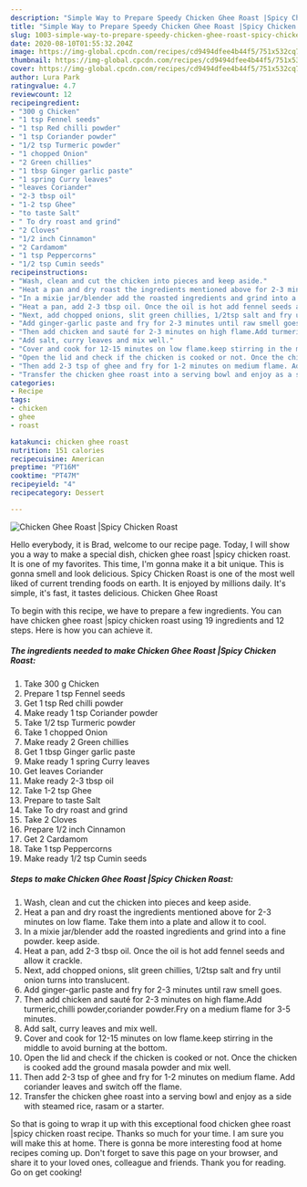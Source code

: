 ```yaml
---
description: "Simple Way to Prepare Speedy Chicken Ghee Roast |Spicy Chicken Roast"
title: "Simple Way to Prepare Speedy Chicken Ghee Roast |Spicy Chicken Roast"
slug: 1003-simple-way-to-prepare-speedy-chicken-ghee-roast-spicy-chicken-roast
date: 2020-08-10T01:55:32.204Z
image: https://img-global.cpcdn.com/recipes/cd9494dfee4b44f5/751x532cq70/chicken-ghee-roast-spicy-chicken-roast-recipe-main-photo.jpg
thumbnail: https://img-global.cpcdn.com/recipes/cd9494dfee4b44f5/751x532cq70/chicken-ghee-roast-spicy-chicken-roast-recipe-main-photo.jpg
cover: https://img-global.cpcdn.com/recipes/cd9494dfee4b44f5/751x532cq70/chicken-ghee-roast-spicy-chicken-roast-recipe-main-photo.jpg
author: Lura Park
ratingvalue: 4.7
reviewcount: 12
recipeingredient:
- "300 g Chicken"
- "1 tsp Fennel seeds"
- "1 tsp Red chilli powder"
- "1 tsp Coriander powder"
- "1/2 tsp Turmeric powder"
- "1 chopped Onion"
- "2 Green chillies"
- "1 tbsp Ginger garlic paste"
- "1 spring Curry leaves"
- "leaves Coriander"
- "2-3 tbsp oil"
- "1-2 tsp Ghee"
- "to taste Salt"
- " To dry roast and grind"
- "2 Cloves"
- "1/2 inch Cinnamon"
- "2 Cardamom"
- "1 tsp Peppercorns"
- "1/2 tsp Cumin seeds"
recipeinstructions:
- "Wash, clean and cut the chicken into pieces and keep aside."
- "Heat a pan and dry roast the ingredients mentioned above for 2-3 minutes on low flame. Take them into a plate and allow it to cool."
- "In a mixie jar/blender add the roasted ingredients and grind into a fine powder. keep aside."
- "Heat a pan, add 2-3 tbsp oil. Once the oil is hot add fennel seeds and allow it crackle."
- "Next, add chopped onions, slit green chillies, 1/2tsp salt and fry until onion turns into translucent."
- "Add ginger-garlic paste and fry for 2-3 minutes until raw smell goes."
- "Then add chicken and sauté for 2-3 minutes on high flame.Add turmeric,chilli powder,coriander powder.Fry on a medium flame for 3-5 minutes."
- "Add salt, curry leaves and mix well."
- "Cover and cook for 12-15 minutes on low flame.keep stirring in the middle to avoid burning at the bottom."
- "Open the lid and check if the chicken is cooked or not. Once the chicken is cooked add the ground masala powder and mix well."
- "Then add 2-3 tsp of ghee and fry for 1-2 minutes on medium flame. Add coriander leaves and switch off the flame."
- "Transfer the chicken ghee roast into a serving bowl and enjoy as a side with steamed rice, rasam or a starter."
categories:
- Recipe
tags:
- chicken
- ghee
- roast

katakunci: chicken ghee roast 
nutrition: 151 calories
recipecuisine: American
preptime: "PT16M"
cooktime: "PT47M"
recipeyield: "4"
recipecategory: Dessert

---
```



![Chicken Ghee Roast |Spicy Chicken Roast](https://img-global.cpcdn.com/recipes/cd9494dfee4b44f5/751x532cq70/chicken-ghee-roast-spicy-chicken-roast-recipe-main-photo.jpg)

Hello everybody, it is Brad, welcome to our recipe page. Today, I will show you a way to make a special dish, chicken ghee roast |spicy chicken roast. It is one of my favorites. This time, I'm gonna make it a bit unique. This is gonna smell and look delicious.
Spicy Chicken Roast is one of the most well liked of current trending foods on earth. It is enjoyed by millions daily. It's simple, it's fast, it tastes delicious. Chicken Ghee Roast 


To begin with this recipe, we have to prepare a few ingredients. You can have chicken ghee roast |spicy chicken roast using 19 ingredients and 12 steps. Here is how you can achieve it.

<!--inarticleads1-->

##### The ingredients needed to make Chicken Ghee Roast |Spicy Chicken Roast:

1. Take 300 g Chicken
1. Prepare 1 tsp Fennel seeds
1. Get 1 tsp Red chilli powder
1. Make ready 1 tsp Coriander powder
1. Take 1/2 tsp Turmeric powder
1. Take 1 chopped Onion
1. Make ready 2 Green chillies
1. Get 1 tbsp Ginger garlic paste
1. Make ready 1 spring Curry leaves
1. Get leaves Coriander
1. Make ready 2-3 tbsp oil
1. Take 1-2 tsp Ghee
1. Prepare to taste Salt
1. Take  To dry roast and grind
1. Take 2 Cloves
1. Prepare 1/2 inch Cinnamon
1. Get 2 Cardamom
1. Take 1 tsp Peppercorns
1. Make ready 1/2 tsp Cumin seeds




<!--inarticleads2-->

##### Steps to make Chicken Ghee Roast |Spicy Chicken Roast:

1. Wash, clean and cut the chicken into pieces and keep aside.
1. Heat a pan and dry roast the ingredients mentioned above for 2-3 minutes on low flame. Take them into a plate and allow it to cool.
1. In a mixie jar/blender add the roasted ingredients and grind into a fine powder. keep aside.
1. Heat a pan, add 2-3 tbsp oil. Once the oil is hot add fennel seeds and allow it crackle.
1. Next, add chopped onions, slit green chillies, 1/2tsp salt and fry until onion turns into translucent.
1. Add ginger-garlic paste and fry for 2-3 minutes until raw smell goes.
1. Then add chicken and sauté for 2-3 minutes on high flame.Add turmeric,chilli powder,coriander powder.Fry on a medium flame for 3-5 minutes.
1. Add salt, curry leaves and mix well.
1. Cover and cook for 12-15 minutes on low flame.keep stirring in the middle to avoid burning at the bottom.
1. Open the lid and check if the chicken is cooked or not. Once the chicken is cooked add the ground masala powder and mix well.
1. Then add 2-3 tsp of ghee and fry for 1-2 minutes on medium flame. Add coriander leaves and switch off the flame.
1. Transfer the chicken ghee roast into a serving bowl and enjoy as a side with steamed rice, rasam or a starter.




So that is going to wrap it up with this exceptional food chicken ghee roast |spicy chicken roast recipe. Thanks so much for your time. I am sure you will make this at home. There is gonna be more interesting food at home recipes coming up. Don't forget to save this page on your browser, and share it to your loved ones, colleague and friends. Thank you for reading. Go on get cooking!
